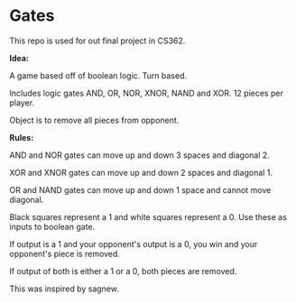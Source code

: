 # Gates

This repo is used for out final project in CS362.


**Idea:**

A game based off of boolean logic. Turn based.

Includes logic gates AND, OR, NOR, XNOR, NAND and XOR. 12 pieces per player.

Object is to remove all pieces from opponent.



**Rules:**

AND and NOR gates can move up and down 3 spaces and diagonal 2.

XOR and XNOR gates can move up and down 2 spaces and diagonal 1.

OR and NAND gates can move up and down 1 space and cannot move diagonal.

Black squares represent a 1 and white squares represent a 0. Use these as inputs to boolean gate.

If output is a 1 and your opponent's output is a 0, you win and your opponent's piece is removed.

If output of both is either a 1 or a 0, both pieces are removed.

This was inspired by sagnew.
